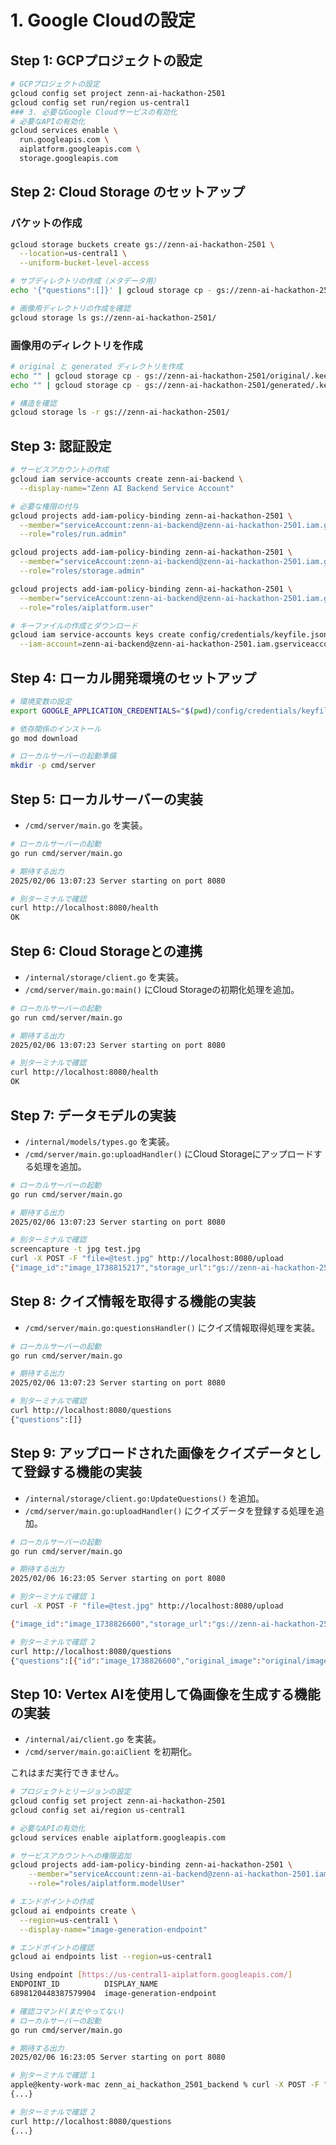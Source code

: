 # 1. Google Cloudの設定

## Step 1: GCPプロジェクトの設定

```bash
# GCPプロジェクトの設定
gcloud config set project zenn-ai-hackathon-2501
gcloud config set run/region us-central1
### 3. 必要なGoogle Cloudサービスの有効化
# 必要なAPIの有効化
gcloud services enable \
  run.googleapis.com \
  aiplatform.googleapis.com \
  storage.googleapis.com
```

## Step 2: Cloud Storage のセットアップ

### バケットの作成

```bash
gcloud storage buckets create gs://zenn-ai-hackathon-2501 \
  --location=us-central1 \
  --uniform-bucket-level-access

# サブディレクトリの作成（メタデータ用）
echo '{"questions":[]}' | gcloud storage cp - gs://zenn-ai-hackathon-2501/metadata/questions.json

# 画像用ディレクトリの作成を確認
gcloud storage ls gs://zenn-ai-hackathon-2501/
```

### 画像用のディレクトリを作成

```bash
# original と generated ディレクトリを作成
echo "" | gcloud storage cp - gs://zenn-ai-hackathon-2501/original/.keep
echo "" | gcloud storage cp - gs://zenn-ai-hackathon-2501/generated/.keep

# 構造を確認
gcloud storage ls -r gs://zenn-ai-hackathon-2501/
```

## Step 3: 認証設定

```bash
# サービスアカウントの作成
gcloud iam service-accounts create zenn-ai-backend \
  --display-name="Zenn AI Backend Service Account"

# 必要な権限の付与
gcloud projects add-iam-policy-binding zenn-ai-hackathon-2501 \
  --member="serviceAccount:zenn-ai-backend@zenn-ai-hackathon-2501.iam.gserviceaccount.com" \
  --role="roles/run.admin"

gcloud projects add-iam-policy-binding zenn-ai-hackathon-2501 \
  --member="serviceAccount:zenn-ai-backend@zenn-ai-hackathon-2501.iam.gserviceaccount.com" \
  --role="roles/storage.admin"

gcloud projects add-iam-policy-binding zenn-ai-hackathon-2501 \
  --member="serviceAccount:zenn-ai-backend@zenn-ai-hackathon-2501.iam.gserviceaccount.com" \
  --role="roles/aiplatform.user"

# キーファイルの作成とダウンロード
gcloud iam service-accounts keys create config/credentials/keyfile.json \
  --iam-account=zenn-ai-backend@zenn-ai-hackathon-2501.iam.gserviceaccount.com
```

## Step 4: ローカル開発環境のセットアップ

```bash
# 環境変数の設定
export GOOGLE_APPLICATION_CREDENTIALS="$(pwd)/config/credentials/keyfile.json"

# 依存関係のインストール
go mod download

# ローカルサーバーの起動準備
mkdir -p cmd/server
```

## Step 5: ローカルサーバーの実装

- `/cmd/server/main.go` を実装。

```bash
# ローカルサーバーの起動
go run cmd/server/main.go

# 期待する出力
2025/02/06 13:07:23 Server starting on port 8080

# 別ターミナルで確認
curl http://localhost:8080/health
OK                     
```

## Step 6: Cloud Storageとの連携

- `/internal/storage/client.go` を実装。
- `/cmd/server/main.go:main()` にCloud Storageの初期化処理を追加。

```bash
# ローカルサーバーの起動
go run cmd/server/main.go

# 期待する出力
2025/02/06 13:07:23 Server starting on port 8080

# 別ターミナルで確認
curl http://localhost:8080/health
OK
```

## Step 7: データモデルの実装

- `/internal/models/types.go` を実装。
- `/cmd/server/main.go:uploadHandler()` にCloud Storageにアップロードする処理を追加。

```bash
# ローカルサーバーの起動
go run cmd/server/main.go

# 期待する出力
2025/02/06 13:07:23 Server starting on port 8080

# 別ターミナルで確認
screencapture -t jpg test.jpg 
curl -X POST -F "file=@test.jpg" http://localhost:8080/upload
{"image_id":"image_1738815217","storage_url":"gs://zenn-ai-hackathon-2501/original/image_1738815217.jpg","status":"success"}
```

## Step 8: クイズ情報を取得する機能の実装

- `/cmd/server/main.go:questionsHandler()` にクイズ情報取得処理を実装。

```bash
# ローカルサーバーの起動
go run cmd/server/main.go

# 期待する出力
2025/02/06 13:07:23 Server starting on port 8080

# 別ターミナルで確認
curl http://localhost:8080/questions
{"questions":[]}
```

## Step 9: アップロードされた画像をクイズデータとして登録する機能の実装

- `/internal/storage/client.go:UpdateQuestions()` を追加。
- `/cmd/server/main.go:uploadHandler()` にクイズデータを登録する処理を追加。

```bash
# ローカルサーバーの起動
go run cmd/server/main.go

# 期待する出力
2025/02/06 16:23:05 Server starting on port 8080

# 別ターミナルで確認 1
curl -X POST -F "file=@test.jpg" http://localhost:8080/upload

{"image_id":"image_1738826600","storage_url":"gs://zenn-ai-hackathon-2501/original/image_1738826600.jpg","status":"success"}

# 別ターミナルで確認 2
curl http://localhost:8080/questions
{"questions":[{"id":"image_1738826600","original_image":"original/image_1738826600.jpg","fake_images":[],"correct_index":0,"created_at":"2025-02-06T07:23:23Z"}]}
```

## Step 10: Vertex AIを使用して偽画像を生成する機能の実装

- `/internal/ai/client.go` を実装。
- `/cmd/server/main.go:aiClient` を初期化。

これはまだ実行できません。

```bash
# プロジェクトとリージョンの設定
gcloud config set project zenn-ai-hackathon-2501
gcloud config set ai/region us-central1

# 必要なAPIの有効化
gcloud services enable aiplatform.googleapis.com

# サービスアカウントへの権限追加
gcloud projects add-iam-policy-binding zenn-ai-hackathon-2501 \
    --member="serviceAccount:zenn-ai-backend@zenn-ai-hackathon-2501.iam.gserviceaccount.com" \
    --role="roles/aiplatform.modelUser"

# エンドポイントの作成
gcloud ai endpoints create \
  --region=us-central1 \
  --display-name="image-generation-endpoint"

# エンドポイントの確認
gcloud ai endpoints list --region=us-central1

Using endpoint [https://us-central1-aiplatform.googleapis.com/]
ENDPOINT_ID          DISPLAY_NAME
6898120448387579904  image-generation-endpoint
```

```bash
# 確認コマンド(まだやってない)
# ローカルサーバーの起動
go run cmd/server/main.go

# 期待する出力
2025/02/06 16:23:05 Server starting on port 8080

# 別ターミナルで確認 1
apple@kenty-work-mac zenn_ai_hackathon_2501_backend % curl -X POST -F "file=@test.jpg" http://localhost:8080/upload > upload_test.log
{...}

# 別ターミナルで確認 2
curl http://localhost:8080/questions
{...}
```
